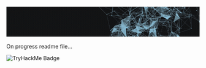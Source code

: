 ![Demo](./assets/juangifpresentation.gif)

On progress readme file...  <br>

![TryHackMe Badge](https://tryhackme-badges.s3.amazonaws.com/juanfemeniaqueve.png)


